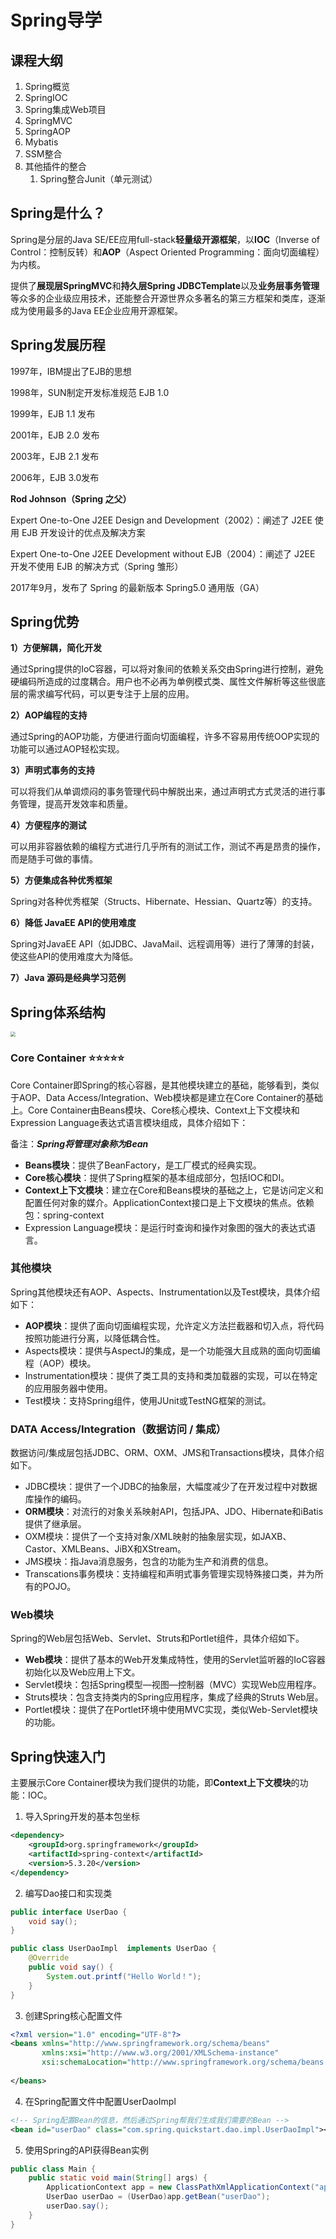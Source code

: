 # Spring导学

## 课程大纲

1. Spring概览
2. SpringIOC
3. Spring集成Web项目
4. SpringMVC
5. SpringAOP
6. Mybatis
7. SSM整合
8. 其他插件的整合
   1. Spring整合Junit（单元测试）

## Spring是什么？

Spring是分层的Java SE/EE应用full-stack**轻量级开源框架**，以**IOC**（Inverse of Control：控制反转）和**AOP**（Aspect Oriented Programming：面向切面编程）为内核。

提供了**展现层SpringMVC**和**持久层Spring JDBCTemplate**以及**业务层事务管理**等众多的企业级应用技术，还能整合开源世界众多著名的第三方框架和类库，逐渐成为使用最多的Java EE企业应用开源框架。

## Spring发展历程

1997年，IBM提出了EJB的思想

1998年，SUN制定开发标准规范 EJB 1.0

1999年，EJB 1.1 发布

2001年，EJB 2.0 发布

2003年，EJB 2.1 发布

2006年，EJB 3.0发布



**Rod Johnson（Spring 之父）**

Expert One-to-One J2EE Design and Development（2002）：阐述了 J2EE 使用 EJB 开发设计的优点及解决方案

Expert One-to-One J2EE Development without EJB（2004）：阐述了 J2EE 开发不使用 EJB 的解决方式（Spring 雏形）

2017年9月，发布了 Spring 的最新版本 Spring5.0 通用版（GA）

## Spring优势

**1）方便解耦，简化开发**

通过Spring提供的IoC容器，可以将对象间的依赖关系交由Spring进行控制，避免硬编码所造成的过度耦合。用户也不必再为单例模式类、属性文件解析等这些很底层的需求编写代码，可以更专注于上层的应用。

**2）AOP编程的支持**

通过Spring的AOP功能，方便进行面向切面编程，许多不容易用传统OOP实现的功能可以通过AOP轻松实现。

**3）声明式事务的支持**

可以将我们从单调烦闷的事务管理代码中解脱出来，通过声明式方式灵活的进行事务管理，提高开发效率和质量。

**4）方便程序的测试**

可以用非容器依赖的编程方式进行几乎所有的测试工作，测试不再是昂贵的操作，而是随手可做的事情。

**5）方便集成各种优秀框架**

Spring对各种优秀框架（Structs、Hibernate、Hessian、Quartz等）的支持。

**6）降低 JavaEE API的使用难度**

Spring对JavaEE API（如JDBC、JavaMail、远程调用等）进行了薄薄的封装，使这些API的使用难度大为降低。

**7）Java 源码是经典学习范例**

## Spring体系结构

<img src=".\imgs\Spring体系结构图.png" style="zoom:50%;" />

### Core Container ⭐⭐⭐⭐⭐

Core Container即Spring的核心容器，是其他模块建立的基础，能够看到，类似于AOP、Data Access/Integration、Web模块都是建立在Core Container的基础上。Core Container由Beans模块、Core核心模块、Context上下文模块和Expression Language表达式语言模块组成，具体介绍如下：

备注：***Spring将管理对象称为Bean***

- **Beans模块**：提供了BeanFactory，是工厂模式的经典实现。
- **Core核心模块**：提供了Spring框架的基本组成部分，包括IOC和DI。
- **Context上下文模块**：建立在Core和Beans模块的基础之上，它是访问定义和配置任何对象的媒介。ApplicationContext接口是上下文模块的焦点。依赖包：spring-context
- Expression Language模块：是运行时查询和操作对象图的强大的表达式语言。

### 其他模块

Spring其他模块还有AOP、Aspects、Instrumentation以及Test模块，具体介绍如下：

- **AOP模块**：提供了面向切面编程实现，允许定义方法拦截器和切入点，将代码按照功能进行分离，以降低耦合性。
- Aspects模块：提供与AspectJ的集成，是一个功能强大且成熟的面向切面编程（AOP）模块。
- Instrumentation模块：提供了类工具的支持和类加载器的实现，可以在特定的应用服务器中使用。
- Test模块：支持Spring组件，使用JUnit或TestNG框架的测试。

### DATA Access/Integration（数据访问 / 集成）

数据访问/集成层包括JDBC、ORM、OXM、JMS和Transactions模块，具体介绍如下。

- JDBC模块：提供了一个JDBC的抽象层，大幅度减少了在开发过程中对数据库操作的编码。
- **ORM模块**：对流行的对象关系映射API，包括JPA、JDO、Hibernate和iBatis提供了继承层。
- OXM模块：提供了一个支持对象/XML映射的抽象层实现，如JAXB、Castor、XMLBeans、JiBX和XStream。
- JMS模块：指Java消息服务，包含的功能为生产和消费的信息。
- Transcations事务模块：支持编程和声明式事务管理实现特殊接口类，并为所有的POJO。

### Web模块

Spring的Web层包括Web、Servlet、Struts和Portlet组件，具体介绍如下。

- **Web模块**：提供了基本的Web开发集成特性，使用的Servlet监听器的IoC容器初始化以及Web应用上下文。
- Servlet模块：包括Spring模型—视图—控制器（MVC）实现Web应用程序。
- Struts模块：包含支持类内的Spring应用程序，集成了经典的Struts Web层。
- Portlet模块：提供了在Portlet环境中使用MVC实现，类似Web-Servlet模块的功能。

## Spring快速入门

主要展示Core Container模块为我们提供的功能，即**Context上下文模块**的功能：IOC。

1. 导入Spring开发的基本包坐标

```xml
<dependency>
    <groupId>org.springframework</groupId>
    <artifactId>spring-context</artifactId>
    <version>5.3.20</version>
</dependency>
```

2. 编写Dao接口和实现类

```java
public interface UserDao {
    void say();
}

public class UserDaoImpl  implements UserDao {
    @Override
    public void say() {
        System.out.printf("Hello World！");
    }
}
```

3. 创建Spring核心配置文件

```xml
<?xml version="1.0" encoding="UTF-8"?>
<beans xmlns="http://www.springframework.org/schema/beans"
       xmlns:xsi="http://www.w3.org/2001/XMLSchema-instance"
       xsi:schemaLocation="http://www.springframework.org/schema/beans http://www.springframework.org/schema/beans/spring-beans.xsd">
    
</beans>
```

4. 在Spring配置文件中配置UserDaoImpl

```xml
<!-- Spring配置Bean的信息，然后通过Spring帮我们生成我们需要的Bean -->
<bean id="userDao" class="com.spring.quickstart.dao.impl.UserDaoImpl"></bean>
```

5. 使用Spring的API获得Bean实例

```java
public class Main {
    public static void main(String[] args) {
        ApplicationContext app = new ClassPathXmlApplicationContext("applicationContext.xml");
        UserDao userDao = (UserDao)app.getBean("userDao");
        userDao.say();
    }
}
```

